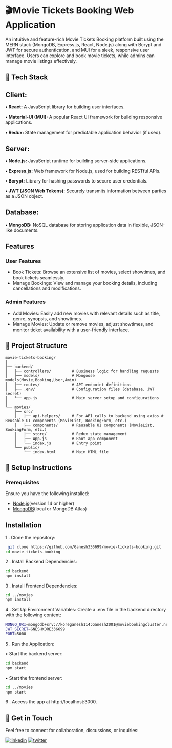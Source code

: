 
# 🎬**Movie Tickets Booking Web Application**
An intuitive and feature-rich Movie Tickets Booking platform built using the MERN stack (MongoDB, Express.js, React, Node.js) along with Bcrypt and JWT for secure authentication, and MUI for a sleek, responsive user interface. Users can explore and book movie tickets, while admins can manage movie listings effectively.

## 🚀 **Tech Stack**

## **Client:** 

**• React:** A JavaScript library for building user interfaces.

**• Material-UI (MUI):** A popular React UI framework for building responsive applications.

**• Redux:** State management for predictable application behavior (if used).

## **Server:**

**• Node.js:**  JavaScript runtime for building server-side applications.

**• Express.js:**  Web framework for Node.js, used for building RESTful APIs.

**• Bcrypt:** Library for hashing passwords to secure user credentials.

**• JWT (JSON Web Tokens):** Securely transmits information between parties as a JSON object.


## **Database:**
**• MongoDB:** NoSQL database for storing application data in flexible, JSON-like documents.


## **Features**
### User Features
- Book Tickets: Browse an extensive list of movies, select showtimes, and book tickets seamlessly.
- Manage Bookings: View and manage your booking details, including cancellations and modifications.
### Admin Features
- Add Movies: Easily add new movies with relevant details such as title, genre, synopsis, and showtimes.
- Manage Movies: Update or remove movies, adjust showtimes, and monitor ticket availability with a user-friendly interface.


## 📂 **Project Structure**


```plaintext
movie-tickets-booking/
│
├── backend/                 
│   ├── controllers/         # Business logic for handling requests
│   ├── models/              # Mongoose models(Movie,Booking,User,Amin)
│   ├── routes/              # API endpoint definitions           
│   ├── .env/                # Configuration files (database, JWT secret)
│   └── app.js               # Main server setup and configurations
│
└── movies/                
    ├── src/
    │   ├── api-helpers/     # For API calls to backend using axios # Reusable UI components (MovieList, BookingForm, etc.)
    │   ├── components/      # Reusable UI components (MovieList, BookingForm, etc.)  
    │   ├── store/           # Redux state management     
    │   ├── App.js           # Root app component
    │   └── index.js         # Entry point
    └── public/
        └── index.html       # Main HTML file
```


## 🔑 **Setup Instructions**

### Prerequisites
Ensure you have the following installed:
 - [Node.js](https://nodejs.org/en/blog/release/v14.17.3)(version 14 or higher)
 - [MongoDB](https://www.mongodb.com/cloud/atlas/register)(local or MongoDB Atlas)


## **Installation**

 1 . Clone the repository:

```bash
 git clone https://github.com/Ganesh336699/movie-tickets-booking.git
cd movie-tickets-booking

```


 2 . Install Backend Dependencies:

 ```bash
cd backend
npm install
```

 3 . Install Frontend Dependencies:

```bash
cd ../movies
npm install

```
 4 . Set Up Environment Variables: Create a .env file in the backend directory with the following content:

```bash
MONGO_URI=mongodb+srv://koreganesh114:Ganesh2001@moviebookingcluster.nekon.mongodb.net/
JWT_SECRET=GNESHKORE336699
PORT=5000

```
5 . Run the Application:

   • Start the backend server:

```bash
cd backend
npm start

```
• Start the frontend server:
```bash
cd ../movies
npm start

```
6 . Access the app at http://localhost:3000.
## 🔗 Get in Touch
Feel free to connect for collaboration, discussions, or inquiries:

[![linkedin](https://img.shields.io/badge/linkedin-0A66C2?style=for-the-badge&logo=linkedin&logoColor=white)](https://www.linkedin.com/in/kore-ganesh-725986324/)
[![twitter](https://img.shields.io/badge/twitter-1DA1F2?style=for-the-badge&logo=twitter&logoColor=white)](https://x.com/Ganeshkore79441)

